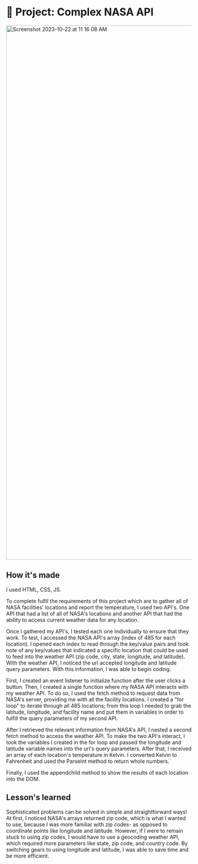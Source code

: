 # 🚀 Project: Complex NASA API

<img width="1445" alt="Screenshot 2023-10-22 at 11 16 08 AM" src="https://github.com/codedbycass/complex-nasa-api/assets/122684139/16b3c280-7ab1-4278-abfe-8fcd28affc2c">

## How it's made
I used HTML, CSS, JS.

To complete fulfil the requirements of this project which are to gather all of NASA facilities' locations and report the temperature, I used two API's. One API that had a list of all of NASA's locations and another API that had the ability to access current weather data for any location.

Once I gathered my API's, I tested each one individually to ensure that they work. To test, I accessed the NASA API's array (index of 485 for each location). I opened each index to read through the key/value pairs and took note of any key/values that indicated a specific location that could be used to feed into the weather API (zip code, city, state, longitude, and latitude). With the weather API, I noticed the url accepted longitude and latitude query parameters. With this information, I was able to begin coding.

First, I created an event listener to initialize function after the user clicks a button. Then, I created a single function where my NASA API interacts with my weather API. To do so, I used the fetch method to request data from NASA's server, providing me with all the facility locations. I created a "for loop" to iterate through all 485 locations; from this loop I needed to grab the latitude, longitude, and facility name and put them in variables in order to fulfill the query parameters of my second API.

After I retrieved the relevant information from NASA's API, I nested a second fetch method to access the weather API. To make the two API's interact, I took the variables I created in the for loop and passed the longitude and latitude variable names into the url's query parameters. After that, I received an array of each location's temperature in Kelvin. I converted Kelvin to Fahrenheit and used the ParseInt method to return whole numbers.

Finally, I used the appendchild method to show the results of each location into the DOM.

## Lesson's learned
Sophisticated problems can be solved in simple and straightforward ways! At first, I noticed NASA's arrays returned zip code, which is what I wanted to use, because I was more familiar with zip codes- as opposed to coordinate points like longitude and latitude. However, if I were to remain stuck to using zip codes, I would have to use a geocoding weather API, which required more parameters like state, zip code, and country code. By switching gears to using longitude and latitude, I was able to save time and be more efficient.
